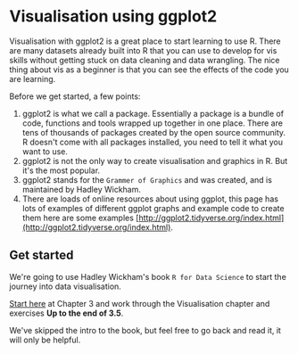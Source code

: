 # Visualisation using ggplot2

Visualisation with ggplot2 is a great place to start learning to use R. There are many datasets already built into R that you can use to develop for vis skills without getting stuck on data cleaning and data wrangling. The nice thing about vis as a beginner is that you can see the effects of the code you are learning.      

Before we get started, a few points:   
1. ggplot2 is what we call a package. Essentially a package is a bundle of code, functions and tools wrapped up together in one place. There are tens of thousands of packages created by the open source community. R doesn't come with all packages installed, you need to tell it what you want to use.  
2. ggplot2 is not the only way to create visualisation and graphics in R. But it's the most popular. 
2. ggplot2 stands for the `Grammer of Graphics` and was created, and is maintained by Hadley Wickham.
3. There are loads of online resources about using ggplot, this page has lots of examples of different ggplot graphs and example code to create them here are some examples [http://ggplot2.tidyverse.org/index.html](http://ggplot2.tidyverse.org/index.html).


## Get started
We're going to use Hadley Wickham's book `R for Data Science` to start the journey into data visualisation.

[Start here](http://r4ds.had.co.nz/data-visualisation.html) at Chapter 3 and work through the Visualisation chapter and exercises __Up to the end of 3.5__.    

We've skipped the intro to the book, but feel free to go back and read  it, it will only be helpful. 


